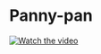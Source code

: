 # Panny-pan
[![Watch the video](https://placehold.co/600x400/EEE/31343C)](https://youtu.be/zFm5E4ld5Qk)
